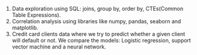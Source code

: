 1. Data exploration using SQL: joins, group by, order by, CTEs(Common Table Expressions).        
2. Correlation analysis using libraries like numpy, pandas, seaborn and matplotlib.
3. Credit card clients data where we try to predict whether a given client will default or not.
We compare the models: Logistic regression, support vector machine and a neural network.
